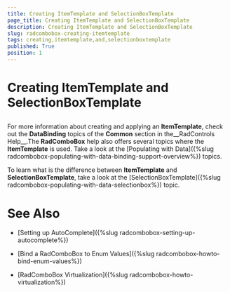 ```yaml
---
title: Creating ItemTemplate and SelectionBoxTemplate
page_title: Creating ItemTemplate and SelectionBoxTemplate
description: Creating ItemTemplate and SelectionBoxTemplate
slug: radcombobox-creating-itemtemplate
tags: creating,itemtemplate,and,selectionboxtemplate
published: True
position: 1
---
```


# Creating ItemTemplate and SelectionBoxTemplate



## 

For more information about creating and applying an __ItemTemplate__, check out the __DataBinding__ topics of the __Common__ section in the__RadControls Help__.The __RadComboBox__ help also offers several topics where the __ItemTemplate__ is used. Take a look at the [Populating with Data]({%slug radcombobox-populating-with-data-binding-support-overview%}) topics.

To learn what is the difference between __ItemTemplate__ and __SelectionBoxTemplate__, take a look at the [SelectionBoxTemplate]({%slug radcombobox-populating-with-data-selectionbox%}) topic.

# See Also

 * [Setting up AutoComplete]({%slug radcombobox-setting-up-autocomplete%})

 * [Bind a RadComboBox to Enum Values]({%slug radcombobox-howto-bind-enum-values%})

 * [RadComboBox Virtualization]({%slug radcombobox-howto-virtualization%})
